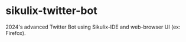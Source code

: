 # sikulix-twitter-bot
2024's advanced Twitter Bot using Sikulix-IDE and web-browser UI (ex: Firefox).
